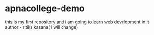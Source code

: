 # apnacollege-demo
this is my first repository and i am going to learn web development in it 
<br>
author - ritika kasana( i will change)
